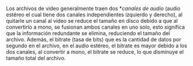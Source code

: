 Los archivos de video generalmente traen dos **canales de audio* (audio estéreo el cual tiene dos canales independientes izquierdo y derecho), al quitarle un canal al video se reduce el tamaño en disco debido a que al convertirlo a mono, se fusionan ambos canales en uno solo, esto significa que la información redundante se elimina, reduciendo el tamaño del archivo. Además, el bitrate (tasa de bits) que es la cantidad de datos por segundo en el archivo, en el audio estéreo, el bitrate es mayor debido a los dos canales, al convertir a mono, el bitrate se reduce, lo que disminuye el tamaño total del archivo. 
